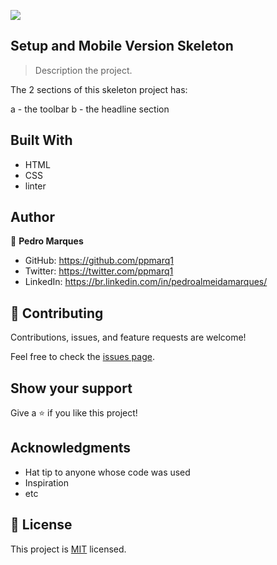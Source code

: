 ![](https://img.shields.io/badge/Microverse-blueviolet)

## Setup and Mobile Version Skeleton



> Description the project.

The 2 sections of this skeleton project has:

a - the toolbar
b - the headline section



## Built With

- HTML
- CSS
- linter




## Author

👤 **Pedro Marques**

- GitHub: https://github.com/ppmarq1
- Twitter: https://twitter.com/ppmarq1
- LinkedIn: https://br.linkedin.com/in/pedroalmeidamarques/

## 🤝 Contributing

Contributions, issues, and feature requests are welcome!

Feel free to check the [issues page](../../issues/).

## Show your support

Give a ⭐️ if you like this project!

## Acknowledgments

- Hat tip to anyone whose code was used
- Inspiration
- etc

## 📝 License

This project is [MIT](./MIT.md) licensed.